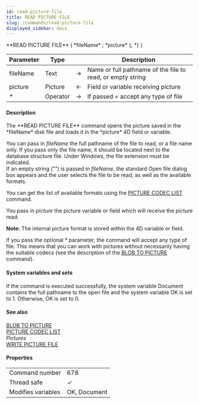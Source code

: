 ```yaml
---
id: read-picture-file
title: READ PICTURE FILE
slug: /commands/read-picture-file
displayed_sidebar: docs
---
```


<!--REF #_command_.READ PICTURE FILE.Syntax-->**READ PICTURE FILE** ( *fileName* ; *picture* {; *} )<!-- END REF-->
<!--REF #_command_.READ PICTURE FILE.Params-->
| Parameter | Type |  | Description |
| --- | --- | --- | --- |
| fileName | Text | &#8594;  | Name or full pathname of the file to read, or empty string |
| picture | Picture | &#8592; | Field or variable receiving picture |
| * | Operator | &#8594;  | If passed = accept any type of file |

<!-- END REF-->

#### Description 

<!--REF #_command_.READ PICTURE FILE.Summary-->The **READ PICTURE FILE** command opens the picture saved in the *fileName* disk file and loads it in the *picture* 4D field or variable.<!-- END REF-->

You can pass in *fileName* the full pathname of the file to read, or a file name only. If you pass only the file name, it should be located next to the database structure file. Under Windows, the file extension must be indicated.  
If an empty string ("") is passed in *fileName*, the standard Open file dialog box appears and the user selects the file to be read, as well as the available formats.

You can get the list of available formats using the [PICTURE CODEC LIST](picture-codec-list.md) command.

You pass in *picture* the picture variable or field which will receive the picture read.

**Note:** The internal picture format is stored within the 4D variable or field.

If you pass the optional *\** parameter, the command will accept any type of file. This means that you can work with pictures without necessarily having the suitable codecs (see the description of the [BLOB TO PICTURE](blob-to-picture.md) command).

#### System variables and sets 

If the command is executed successfully, the system variable Document contains the full pathname to the open file and the system variable OK is set to 1\. Otherwise, OK is set to 0.

#### See also 

[BLOB TO PICTURE](blob-to-picture.md)  
[PICTURE CODEC LIST](picture-codec-list.md)  
*Pictures*  
[WRITE PICTURE FILE](write-picture-file.md)  

#### Properties

|  |  |
| --- | --- |
| Command number | 678 |
| Thread safe | &check; |
| Modifies variables | OK, Document |


